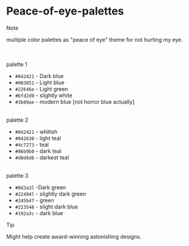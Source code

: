# Peace-of-eye-palettes <br>
> [!NOTE]
> multiple color palettes as "peace of eye" theme for not hurting my eye.

<br>
<br>
 palette 1

- `#042421` - Dark blue  <br>
- `#003851` - Light blue <br>
- `#22646e` - Light green <br>
- `#bfd2d9` - slightly white <br>
- `#3b89ae` - modern blue [not horror blue actually] <br><br>


palette 2 
- `#042421` - whitish <br>
- `#042630` - light teal <br>
- `#4c7273` - teal <br>
- `#86b9b0` - dark teal <br>
- `#d0d6d6` - darkest teal <br><br>

 palette 3 
- `#0d3a3l` -Dark green <br>
- `#22494l` - slightly dark green <br>
- `#245b47` - green <br>
- `#223546` - slight dark blue <br>
- `#192a3c` - dark blue <br>


> [!TIP]
> Might help create award-winning astonishing designs.


